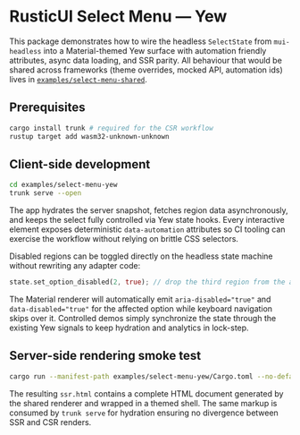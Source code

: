 # RusticUI Select Menu — Yew

This package demonstrates how to wire the headless `SelectState` from
`mui-headless` into a Material-themed Yew surface with automation friendly
attributes, async data loading, and SSR parity. All behaviour that would be
shared across frameworks (theme overrides, mocked API, automation ids) lives in
[`examples/select-menu-shared`](../select-menu-shared).

## Prerequisites

```bash
cargo install trunk # required for the CSR workflow
rustup target add wasm32-unknown-unknown
```

## Client-side development

```bash
cd examples/select-menu-yew
trunk serve --open
```

The app hydrates the server snapshot, fetches region data asynchronously, and
keeps the select fully controlled via Yew state hooks. Every interactive element
exposes deterministic `data-automation` attributes so CI tooling can exercise
the workflow without relying on brittle CSS selectors.

Disabled regions can be toggled directly on the headless state machine without
rewriting any adapter code:

```rust
state.set_option_disabled(2, true); // drop the third region from the active list
```

The Material renderer will automatically emit `aria-disabled="true"` and
`data-disabled="true"` for the affected option while keyboard navigation skips
over it. Controlled demos simply synchronize the state through the existing Yew
signals to keep hydration and analytics in lock-step.

## Server-side rendering smoke test

```bash
cargo run --manifest-path examples/select-menu-yew/Cargo.toml --no-default-features --features ssr > ssr.html
```

The resulting `ssr.html` contains a complete HTML document generated by the
shared renderer and wrapped in a themed shell. The same markup is consumed by
`trunk serve` for hydration ensuring no divergence between SSR and CSR renders.

